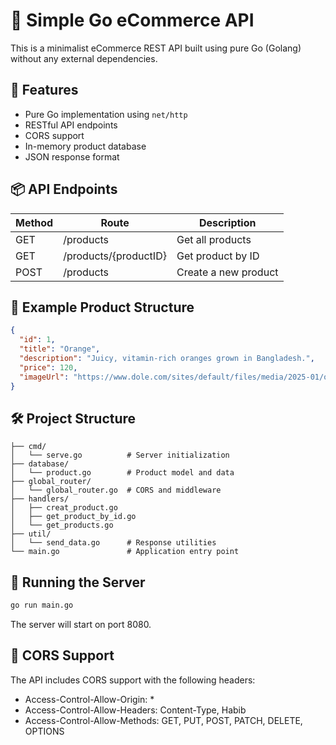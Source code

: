 # 🛒 Simple Go eCommerce API

This is a minimalist eCommerce REST API built using pure Go (Golang) without any external dependencies.

## 🚀 Features

- Pure Go implementation using `net/http`
- RESTful API endpoints
- CORS support
- In-memory product database
- JSON response format

## 📦 API Endpoints

| Method | Route                 | Description          |
| ------ | --------------------- | -------------------- |
| GET    | /products             | Get all products     |
| GET    | /products/{productID} | Get product by ID    |
| POST   | /products             | Create a new product |

## 🧪 Example Product Structure

```json
{
  "id": 1,
  "title": "Orange",
  "description": "Juicy, vitamin-rich oranges grown in Bangladesh.",
  "price": 120,
  "imageUrl": "https://www.dole.com/sites/default/files/media/2025-01/oranges.png"
}
```

## 🛠️ Project Structure

```
├── cmd/
│   └── serve.go          # Server initialization
├── database/
│   └── product.go        # Product model and data
├── global_router/
│   └── global_router.go  # CORS and middleware
├── handlers/
│   ├── creat_product.go
│   ├── get_product_by_id.go
│   └── get_products.go
├── util/
│   └── send_data.go      # Response utilities
└── main.go               # Application entry point
```

## 🚀 Running the Server

```bash
go run main.go
```

The server will start on port 8080.

## 🔑 CORS Support

The API includes CORS support with the following headers:

- Access-Control-Allow-Origin: \*
- Access-Control-Allow-Headers: Content-Type, Habib
- Access-Control-Allow-Methods: GET, PUT, POST, PATCH, DELETE, OPTIONS
